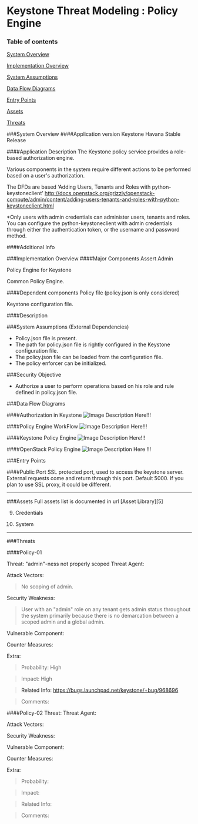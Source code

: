 
Keystone Threat Modeling : Policy Engine
========================================
### Table of contents
[System Overview](#system)

[Implementation Overview](#implementation)

[System Assumptions](#assumption)

[Data Flow Diagrams](#dfd)

[Entry Points](#entry)

[Assets](#asset)

[Threats](#threats)

<a name="system"/>
###System Overview
####Application version
Keystone Havana Stable Release
   
####Application Description
The Keystone policy service provides a role-based authorization engine.

Various components in the system require different actions to be performed based on a user's authorization.

The DFDs are based ‘Adding Users, Tenants and Roles with python-keystoneclient’ http://docs.openstack.org/grizzly/openstack-compute/admin/content/adding-users-tenants-and-roles-with-python-keystoneclient.html

*Only users with admin credentials can administer users, tenants and roles. You can configure the python-keystoneclient with admin credentials through either the authentication token, or the username and password method.

####Additional Info


<a name="implementation"/>
###Implementation Overview
####Major Components
Assert Admin

Policy Engine for Keystone 

Common Policy Engine. 

####Dependent components
Policy file (policy.json is only considered)  

Keystone configuration file.

####Description

<a name="assumption"/>

###System Assumptions (External Dependencies)
 -  Policy.json file is present.
 -  The path for policy.json file is rightly configured in the Keystone configuration file.
 -  The policy.json file can be loaded from the configuration file.
 -  The policy enforcer can be initialized.
    
###Security Objective
 - Authorize a user to perform operations based on his role and rule defined in policy.json file.
 

<a name="dfd"/>
###Data Flow Diagrams 

####Authorization in Keystone
![Image Description Here!!!][1]

####Policy Engine WorkFlow
![Image Description Here!!!][2]

####Keystone Policy Engine
![Image Description Here!!!][3]

####OpenStack Policy Engine
![Image Description Here !!!][4]

<a name="entry"/>
###Entry Points

####Public Port
SSL protected port, used to access the keystone server. External requests come and return through this port. Default 5000. If you plan to use SSL proxy, it could be different.



----------
<a name="asset"/>
###Assets
Full assets list is documented in url [Asset Library][5] 

9) Credentials

20) System


----------
<a name="threats"/>
###Threats

####Policy-01

Threat: "admin"-ness not properly scoped
Threat Agent:
>

Attack Vectors:
>No scoping of admin.

Security Weakness:
>User with an "admin" role on any tenant gets admin status throughout the system primarily because there is no demarcation between a scoped admin and a global admin.

Vulnerable Component:
>

Counter Measures:
> 

Extra:

> Probability: High

> Impact: High

> Related Info: https://bugs.launchpad.net/keystone/+bug/968696

> Comments:

####Policy-02
Threat: 
Threat Agent:
>

Attack Vectors:
>

Security Weakness:
>

Vulnerable Component:
>

Counter Measures:
> 

Extra:
> Probability: 

> Impact: 

> Related Info:

> Comments:

  [1]: images/DFD_Keystone_Policy_Authorization.png
  [2]: images/DFD_Keystone_Policy_PolicyEngineFlow.png
  [3]: images/DFD_Keystone_Policy_PolicyRule.png
  [4]: images/DFD_Keystone_Policy_CommonPolicyEngine.png
  [5]: Keystone_asset_library.md
 
  
  
